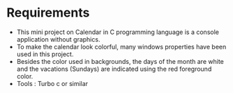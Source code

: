 # Requirements
- This mini project on Calendar in C programming language is a console application without graphics.
- To make the calendar look colorful, many windows properties have been used in this project.
- Besides the color used in backgrounds, the days of the month are white and the vacations (Sundays) are indicated using the red foreground color.
- Tools : Turbo c or similar
